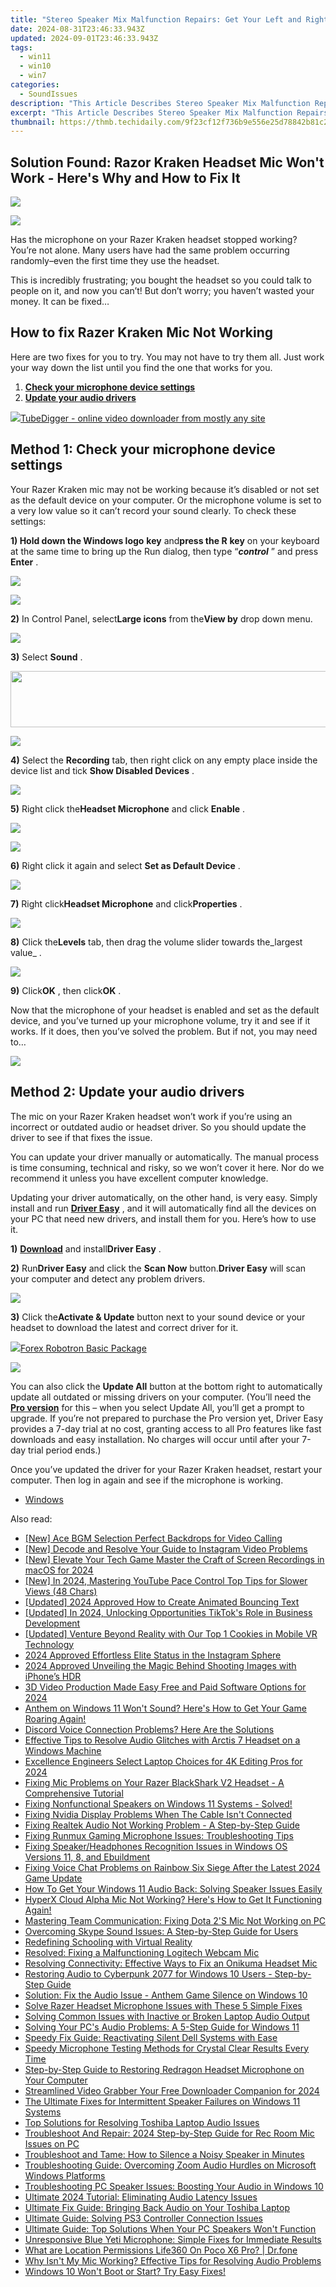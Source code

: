 ```yaml
---
title: "Stereo Speaker Mix Malfunction Repairs: Get Your Left and Right Channels Back on Track"
date: 2024-08-31T23:46:33.943Z
updated: 2024-09-01T23:46:33.943Z
tags:
  - win11
  - win10
  - win7
categories:
  - SoundIssues
description: "This Article Describes Stereo Speaker Mix Malfunction Repairs: Get Your Left and Right Channels Back on Track"
excerpt: "This Article Describes Stereo Speaker Mix Malfunction Repairs: Get Your Left and Right Channels Back on Track"
thumbnail: https://thmb.techidaily.com/9f23cf12f736b9e556e25d78842b81c2a897e31ac3cc784dccd607926f3ba0ca.jpg
---
```


## Solution Found: Razor Kraken Headset Mic Won't Work - Here's Why and How to Fix It

<!-- affiliate ads begin -->
<a href="https://estore.winxdvd.com/order/checkout.php?PRODS=1412049&QTY=1&AFFILIATE=108875&CART=1"><img src="https://www.winxdvd.com/affiliate/new-banner/pt-200x200.jpg" border="0"></a>
<!-- affiliate ads end -->
![](https://images.drivereasy.com/wp-content/uploads/2018/07/img_5b4d9e81f401f.jpg)

 Has the microphone on your Razer Kraken headset stopped working? You’re not alone. Many users have had the same problem occurring randomly–even the first time they use the headset.

 This is incredibly frustrating; you bought the headset so you could talk to people on it, and now you can’t! But don’t worry; you haven’t wasted your money. It can be fixed…

## How to fix Razer Kraken Mic Not Working

 Here are two fixes for you to try. You may not have to try them all. Just work your way down the list until you find the one that works for you.

1. [](https://tools.techidaily.com/drivereasy/download/) [**Check your microphone device settings**](https://tools.techidaily.com/drivereasy/download/)
2. [**Update your audio drivers**](https://tools.techidaily.com/drivereasy/download/)

<!-- affiliate ads begin -->
<a href="https://secure.2checkout.com/order/checkout.php?PRODS=4572700&QTY=1&AFFILIATE=108875&CART=1"><img src="	https://www.tubedigger.com/wp-content/uploads/2020/08/tubedigger-software-new.png" border="0">TubeDigger - online video downloader from mostly any site</a>
<!-- affiliate ads end -->
## Method 1: Check your microphone device settings

 Your Razer Kraken mic may not be working because it’s disabled or not set as the default device on your computer. Or the microphone volume is set to a very low value so it can’t record your sound clearly. To check these settings:

**1) Hold down the Windows logo** **key**  and**press the R** **key** on your keyboard at the same time to bring up the Run dialog, then type “_**control**_ ” and press **Enter** .

<!-- affiliate ads begin -->
<a href="https://estore.winxdvd.com/order/checkout.php?PRODS=4081991&QTY=1&AFFILIATE=108875&CART=1"><img src="https://www.winxdvd.com/affiliate/new-banner/wt-500x500.jpg" border="0"></a>
<!-- affiliate ads end -->
![](https://images.drivereasy.com/wp-content/uploads/2018/07/img_5b4da30462b97.png)

**2)**  In Control Panel, select**Large icons** from the**View by** drop down menu.

![](https://images.drivereasy.com/wp-content/uploads/2018/07/img_5b4da34f9240e.jpg)

**3)** Select **Sound** .

<!-- affiliate ads begin -->
<a href="https://natural-cycles.sjv.io/c/5597632/2072200/17885" target="_top" id="2072200"><img src="//a.impactradius-go.com/display-ad/17885-2072200" border="0" alt="" width="728" height="90"/></a><img height="0" width="0" src="https://imp.pxf.io/i/5597632/2072200/17885" style="position:absolute;visibility:hidden;" border="0" />
<!-- affiliate ads end -->
![](https://images.drivereasy.com/wp-content/uploads/2018/07/img_5b4da41a7f6f0.jpg)

**4)**  Select the **Recording** tab, then right click on any empty place inside the device list and tick **Show Disabled Devices** .

![](https://images.drivereasy.com/wp-content/uploads/2018/07/img_5b4dc36f136c6.jpg)

**5)**  Right click the**Headset Microphone** and click **Enable** .

<!-- affiliate ads begin -->
<a href="https://store.nero.com/order/checkout.php?PRODS=42296855&QTY=1&AFFILIATE=108875&CART=1"><img src="http://cdnwww.nero.com/nero-com-wAssets/img/banners/2023/recode/Nero_Recode_Screen_2.png" border="0"></a>
<!-- affiliate ads end -->
![](https://images.drivereasy.com/wp-content/uploads/2018/07/img_5b4daac96f5e7.jpg)

**6)** Right click it again and select **Set as Default Device** .

![](https://images.drivereasy.com/wp-content/uploads/2018/07/img_5b4dacbcd8e83.jpg)

**7)** Right click**Headset Microphone** and click**Properties** .

![](https://images.drivereasy.com/wp-content/uploads/2018/07/img_5b4dae7338d5d.jpg)

**8)** Click the**Levels** tab, then drag the volume slider towards the_largest value_ .

![](https://images.drivereasy.com/wp-content/uploads/2018/07/img_5b4db71801655.jpg)

**9)** Click**OK** , then click**OK** .

 Now that the microphone of your headset is enabled and set as the default device, and you’ve turned up your microphone volume, try it and see if it works. If it does, then you’ve solved the problem. But if not, you may need to…

<!-- affiliate ads begin -->
<a href="https://secure.2checkout.com/order/checkout.php?PRODS=4728277&QTY=1&AFFILIATE=108875&CART=1"><img src="https://secure.avangate.com/images/merchant/f7f07e7dab09533bc71247a5b29a7373/products/1_iDeviceMessageBox.png" border="0"></a>
<!-- affiliate ads end -->
## Method 2: Update your audio drivers

 The mic on your Razer Kraken headset won’t work if you’re using an incorrect or outdated audio or headset driver. So you should update the driver to see if that fixes the issue.

 You can update your driver manually or automatically. The manual process is time consuming, technical and risky, so we won’t cover it here. Nor do we recommend it unless you have excellent computer knowledge.

 Updating your driver automatically, on the other hand, is very easy. Simply install and run [**Driver Easy**](https://tools.techidaily.com/drivereasy/download/) , and it will automatically find all the devices on your PC that need new drivers, and install them for you. Here’s how to use it.

**1)** [**Download**](https://tools.techidaily.com/drivereasy/download/) and install**Driver Easy** .

**2)**  Run**Driver Easy** and click the **Scan Now** button.**Driver Easy** will scan your computer and detect any problem drivers.

![](https://www.drivereasy.com/wp-content/uploads/2018/12/scan-1200x840.jpg)

**3)** Click the**Activate & Update** button next to your sound device or your headset to download the latest and correct driver for it.

<!-- affiliate ads begin -->
<a href="https://secure.2checkout.com/order/checkout.php?PRODS=4726960&QTY=1&AFFILIATE=108875&CART=1"><img src="https://secure.avangate.com/images/merchant/5f4f7141b65a730b4efb0e0d51f63e94/products/forexrobotronbox.gif" border="0">Forex Robotron Basic Package</a>
<!-- affiliate ads end -->
![](https://www.drivereasy.com/wp-content/uploads/2018/09/IntelR-Display-Audio.jpg)

 You can also click the **Update All** button at the bottom right to automatically update all outdated or missing drivers on your computer. (You’ll need the **[Pro version](https://tools.techidaily.com/drivereasy/download/)**  for this – when you select Update All, you’ll get a prompt to upgrade. If you’re not prepared to purchase the Pro version yet, Driver Easy provides a 7-day trial at no cost, granting access to all Pro features like fast downloads and easy installation. No charges will occur until after your 7-day trial period ends.)

 Once you’ve updated the driver for your Razer Kraken headset, restart your computer. Then log in again and see if the microphone is working.

* [Windows](https://tools.techidaily.com/drivereasy/download/)

<ins class="adsbygoogle"
     style="display:block"
     data-ad-format="autorelaxed"
     data-ad-client="ca-pub-7571918770474297"
     data-ad-slot="1223367746"></ins>



<ins class="adsbygoogle"
     style="display:block"
     data-ad-client="ca-pub-7571918770474297"
     data-ad-slot="8358498916"
     data-ad-format="auto"
     data-full-width-responsive="true"></ins>

<span class="atpl-alsoreadstyle">Also read:</span>
<div><ul>
<li><a href="https://video-screen-grab.techidaily.com/new-ace-bgm-selection-perfect-backdrops-for-video-calling/"><u>[New] Ace BGM Selection  Perfect Backdrops for Video Calling</u></a></li>
<li><a href="https://instagram-clips.techidaily.com/new-decode-and-resolve-your-guide-to-instagram-video-problems/"><u>[New] Decode and Resolve  Your Guide to Instagram Video Problems</u></a></li>
<li><a href="https://screen-recording.techidaily.com/new-elevate-your-tech-game-master-the-craft-of-screen-recordings-in-macos-for-2024/"><u>[New] Elevate Your Tech Game  Master the Craft of Screen Recordings in macOS for 2024</u></a></li>
<li><a href="https://youtube-blog.techidaily.com/n-2024-mastering-youtube-pace-control-top-tips-for-slower-views-48-chars/"><u>[New] In 2024, Mastering YouTube Pace Control  Top Tips for Slower Views (48 Chars)</u></a></li>
<li><a href="https://eaxpv-info.techidaily.com/updated-2024-approved-how-to-create-animated-bouncing-text/"><u>[Updated] 2024 Approved  How to Create Animated Bouncing Text</u></a></li>
<li><a href="https://tiktok-video-recordings.techidaily.com/updated-in-2024-unlocking-opportunities-tiktoks-role-in-business-development/"><u>[Updated] In 2024, Unlocking Opportunities  TikTok's Role in Business Development</u></a></li>
<li><a href="https://some-guidance.techidaily.com/updated-venture-beyond-reality-with-our-top-1-cookies-in-mobile-vr-technology/"><u>[Updated] Venture Beyond Reality with Our Top 1 Cookies in Mobile VR Technology</u></a></li>
<li><a href="https://instagram-video-recordings.techidaily.com/2024-approved-effortless-elite-status-in-the-instagram-sphere/"><u>2024 Approved  Effortless Elite Status in the Instagram Sphere</u></a></li>
<li><a href="https://some-approaches.techidaily.com/2024-approved-unveiling-the-magic-behind-shooting-images-with-iphones-hdr/"><u>2024 Approved  Unveiling the Magic Behind Shooting Images with iPhone’s HDR</u></a></li>
<li><a href="https://ai-vdieo-software.techidaily.com/3d-video-production-made-easy-free-and-paid-software-options-for-2024/"><u>3D Video Production Made Easy Free and Paid Software Options for 2024</u></a></li>
<li><a href="https://sound-issues.techidaily.com/1723016132919-anthem-on-windows-11-wont-sound-heres-how-to-get-your-game-roaring-again/"><u>Anthem on Windows 11 Won't Sound? Here's How to Get Your Game Roaring Again!</u></a></li>
<li><a href="https://sound-issues.techidaily.com/1723015904222-discord-voice-connection-problems-here-are-the-solutions/"><u>Discord Voice Connection Problems? Here Are the Solutions</u></a></li>
<li><a href="https://sound-issues.techidaily.com/effective-tips-to-resolve-audio-glitches-with-arctis-7-headset-on-a-windows-machine/"><u>Effective Tips to Resolve Audio Glitches with Arctis 7 Headset on a Windows Machine</u></a></li>
<li><a href="https://fox-access.techidaily.com/excellence-engineers-select-laptop-choices-for-4k-editing-pros-for-2024/"><u>Excellence Engineers  Select Laptop Choices for 4K Editing Pros for 2024</u></a></li>
<li><a href="https://sound-issues.techidaily.com/fixing-mic-problems-on-your-razer-blackshark-v2-headset-a-comprehensive-tutorial/"><u>Fixing Mic Problems on Your Razer BlackShark V2 Headset - A Comprehensive Tutorial</u></a></li>
<li><a href="https://sound-issues.techidaily.com/fixing-nonfunctional-speakers-on-windows-11-systems-solved/"><u>Fixing Nonfunctional Speakers on Windows 11 Systems - Solved!</u></a></li>
<li><a href="https://sound-issues.techidaily.com/fixing-nvidia-display-problems-when-the-cable-isnt-connected/"><u>Fixing Nvidia Display Problems When The Cable Isn't Connected</u></a></li>
<li><a href="https://sound-issues.techidaily.com/fixing-realtek-audio-not-working-problem-a-step-by-step-guide/"><u>Fixing Realtek Audio Not Working Problem - A Step-by-Step Guide</u></a></li>
<li><a href="https://sound-issues.techidaily.com/fixing-runmux-gaming-microphone-issues-troubleshooting-tips/"><u>Fixing Runmux Gaming Microphone Issues: Troubleshooting Tips</u></a></li>
<li><a href="https://sound-issues.techidaily.com/fixing-speakerheadphones-recognition-issues-in-windows-os-versions-11-8-and-ebuildment/"><u>Fixing Speaker/Headphones Recognition Issues in Windows OS Versions 11, 8, and Ebuildment</u></a></li>
<li><a href="https://sound-issues.techidaily.com/fixing-voice-chat-problems-on-rainbow-six-siege-after-the-latest-2024-game-update/"><u>Fixing Voice Chat Problems on Rainbow Six Siege After the Latest 2024 Game Update</u></a></li>
<li><a href="https://sound-issues.techidaily.com/how-to-get-your-windows-11-audio-back-solving-speaker-issues-easily/"><u>How To Get Your Windows 11 Audio Back: Solving Speaker Issues Easily</u></a></li>
<li><a href="https://sound-issues.techidaily.com/hyperx-cloud-alpha-mic-not-working-heres-how-to-get-it-functioning-again/"><u>HyperX Cloud Alpha Mic Not Working? Here's How to Get It Functioning Again!</u></a></li>
<li><a href="https://sound-issues.techidaily.com/mastering-team-communication-fixing-dota-2s-mic-not-working-on-pc/"><u>Mastering Team Communication: Fixing Dota 2'S Mic Not Working on PC</u></a></li>
<li><a href="https://sound-issues.techidaily.com/overcoming-skype-sound-issues-a-step-by-step-guide-for-users/"><u>Overcoming Skype Sound Issues: A Step-by-Step Guide for Users</u></a></li>
<li><a href="https://extra-resources.techidaily.com/redefining-schooling-with-virtual-reality/"><u>Redefining Schooling with Virtual Reality</u></a></li>
<li><a href="https://sound-issues.techidaily.com/resolved-fixing-a-malfunctioning-logitech-webcam-mic/"><u>Resolved: Fixing a Malfunctioning Logitech Webcam Mic</u></a></li>
<li><a href="https://sound-issues.techidaily.com/resolving-connectivity-effective-ways-to-fix-an-onikuma-headset-mic/"><u>Resolving Connectivity: Effective Ways to Fix an Onikuma Headset Mic</u></a></li>
<li><a href="https://sound-issues.techidaily.com/restoring-audio-to-cyberpunk-2077-for-windows-10-users-step-by-step-guide/"><u>Restoring Audio to Cyberpunk 2077 for Windows 10 Users - Step-by-Step Guide</u></a></li>
<li><a href="https://sound-issues.techidaily.com/solution-fix-the-audio-issue-anthem-game-silence-on-windows-10/"><u>Solution: Fix the Audio Issue - Anthem Game Silence on Windows 10</u></a></li>
<li><a href="https://sound-issues.techidaily.com/solve-razer-headset-microphone-issues-with-these-5-simple-fixes/"><u>Solve Razer Headset Microphone Issues with These 5 Simple Fixes</u></a></li>
<li><a href="https://sound-issues.techidaily.com/solving-common-issues-with-inactive-or-broken-laptop-audio-output/"><u>Solving Common Issues with Inactive or Broken Laptop Audio Output</u></a></li>
<li><a href="https://sound-issues.techidaily.com/solving-your-pcs-audio-problems-a-5-step-guide-for-windows-11/"><u>Solving Your PC's Audio Problems: A 5-Step Guide for Windows 11</u></a></li>
<li><a href="https://sound-issues.techidaily.com/speedy-fix-guide-reactivating-silent-dell-systems-with-ease/"><u>Speedy Fix Guide: Reactivating Silent Dell Systems with Ease</u></a></li>
<li><a href="https://sound-issues.techidaily.com/1723015328822-speedy-microphone-testing-methods-for-crystal-clear-results-every-time/"><u>Speedy Microphone Testing Methods for Crystal Clear Results Every Time</u></a></li>
<li><a href="https://sound-issues.techidaily.com/step-by-step-guide-to-restoring-redragon-headset-microphone-on-your-computer/"><u>Step-by-Step Guide to Restoring Redragon Headset Microphone on Your Computer</u></a></li>
<li><a href="https://facebook-record-videos.techidaily.com/streamlined-video-grabber-your-free-downloader-companion-for-2024/"><u>Streamlined Video Grabber  Your Free Downloader Companion for 2024</u></a></li>
<li><a href="https://sound-issues.techidaily.com/the-ultimate-fixes-for-intermittent-speaker-failures-on-windows-11-systems/"><u>The Ultimate Fixes for Intermittent Speaker Failures on Windows 11 Systems</u></a></li>
<li><a href="https://sound-issues.techidaily.com/top-solutions-for-resolving-toshiba-laptop-audio-issues/"><u>Top Solutions for Resolving Toshiba Laptop Audio Issues</u></a></li>
<li><a href="https://sound-issues.techidaily.com/troubleshoot-and-repair-2024-step-by-step-guide-for-rec-room-mic-issues-on-pc/"><u>Troubleshoot And Repair: 2024 Step-by-Step Guide for Rec Room Mic Issues on PC</u></a></li>
<li><a href="https://sound-issues.techidaily.com/troubleshoot-and-tame-how-to-silence-a-noisy-speaker-in-minutes/"><u>Troubleshoot and Tame: How to Silence a Noisy Speaker in Minutes</u></a></li>
<li><a href="https://sound-issues.techidaily.com/troubleshooting-guide-overcoming-zoom-audio-hurdles-on-microsoft-windows-platforms/"><u>Troubleshooting Guide: Overcoming Zoom Audio Hurdles on Microsoft Windows Platforms</u></a></li>
<li><a href="https://sound-issues.techidaily.com/troubleshooting-pc-speaker-issues-boosting-your-audio-in-windows-10/"><u>Troubleshooting PC Speaker Issues: Boosting Your Audio in Windows 10</u></a></li>
<li><a href="https://sound-issues.techidaily.com/ultimate-2024-tutorial-eliminating-audio-latency-issues/"><u>Ultimate 2024 Tutorial: Eliminating Audio Latency Issues</u></a></li>
<li><a href="https://sound-issues.techidaily.com/ultimate-fix-guide-bringing-back-audio-on-your-toshiba-laptop/"><u>Ultimate Fix Guide: Bringing Back Audio on Your Toshiba Laptop</u></a></li>
<li><a href="https://sound-issues.techidaily.com/ultimate-guide-solving-ps3-controller-connection-issues/"><u>Ultimate Guide: Solving PS3 Controller Connection Issues</u></a></li>
<li><a href="https://sound-issues.techidaily.com/ultimate-guide-top-solutions-when-your-pc-speakers-wont-function/"><u>Ultimate Guide: Top Solutions When Your PC Speakers Won't Function</u></a></li>
<li><a href="https://sound-issues.techidaily.com/unresponsive-blue-yeti-microphone-simple-fixes-for-immediate-results/"><u>Unresponsive Blue Yeti Microphone: Simple Fixes for Immediate Results</u></a></li>
<li><a href="https://fake-location.techidaily.com/what-are-location-permissions-life360-on-poco-x6-pro-drfone-by-drfone-virtual-android/"><u>What are Location Permissions Life360 On Poco X6 Pro? | Dr.fone</u></a></li>
<li><a href="https://sound-issues.techidaily.com/why-isnt-my-mic-working-effective-tips-for-resolving-audio-problems/"><u>Why Isn't My Mic Working? Effective Tips for Resolving Audio Problems</u></a></li>
<li><a href="https://tech-recovery.techidaily.com/1723808087174-windows-10-wont-boot-or-start-try-easy-fixes/"><u>Windows 10 Won't Boot or Start? Try Easy Fixes!</u></a></li>
</ul></div>

